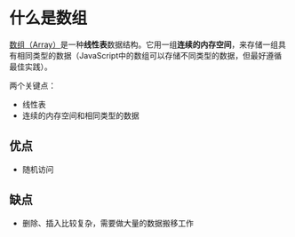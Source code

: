 # 什么是数组

[数组（Array）](https://developer.mozilla.org/zh-CN/docs/Web/JavaScript/Reference/Global_Objects/Array)是一种**线性表**数据结构。它用一组**连续的内存空间**，来存储一组具有相同类型的数据（JavaScript中的数组可以存储不同类型的数据，但最好遵循最佳实践）。

两个关键点：

- 线性表
- 连续的内存空间和相同类型的数据

## 优点

- 随机访问

## 缺点

- 删除、插入比较复杂，需要做大量的数据搬移工作